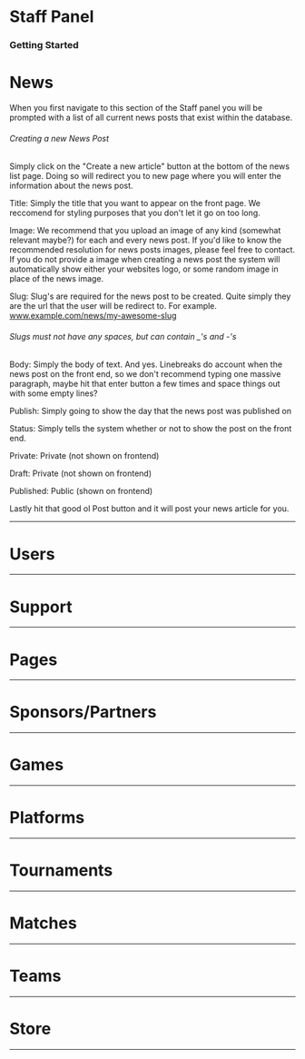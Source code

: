 # Staff Panel

### Getting Started

# News
When you first navigate to this section of the Staff panel you will be prompted with a list of all current news posts that exist within the database. 

###### Creating a new News Post
Simply click on the "Create a new article" button at the bottom of the news list page. Doing so will redirect you to new page where you will enter the information about the news post.

Title: Simply the title that you want to appear on the front page. We reccomend for styling purposes that you don't let it go on too long.

Image: We recommend that you upload an image of any kind (somewhat relevant maybe?) for each and every news post. If you'd like to know the recommended resolution for news posts images, please feel free to contact. If you do not provide a image when creating a news post the system will automatically show either your websites logo, or some random image in place of the news image.

Slug: Slug's are required for the news post to be created. Quite simply they are the url that the user will be redirect to. For example.
www.example.com/news/my-awesome-slug
###### Slugs must not have any spaces, but can contain _'s and -'s

Body: Simply the body of text. And yes. Linebreaks do account when the news post on the front end, so we don't recommend typing one massive paragraph, maybe hit that enter button a few times and space things out with some empty lines?

Publish: Simply going to show the day that the news post was published on

Status: Simply tells the system whether or not to show the post on the front end.

Private: Private (not shown on frontend)

Draft: Private (not shown on frontend)

Published: Public (shown on frontend)


Lastly hit that good ol Post button and it will post your news article for you. 

---

# Users

---

# Support

---

# Pages

---

# Sponsors/Partners

---

# Games

---

# Platforms

---

# Tournaments

---

# Matches

---

# Teams

---

# Store

---
